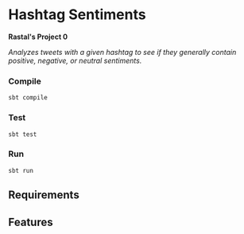 # Hashtag Sentiments

**Rastal's Project 0**

*Analyzes tweets with a given hashtag to see if they generally contain positive, negative, or neutral sentiments.*

### Compile

    sbt compile

### Test

    sbt test

### Run

    sbt run

## Requirements

## Features